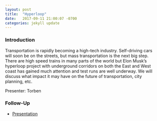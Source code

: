 ```yaml
---
layout: post
title:  "Hyperloop"
date:   2017-09-11 21:00:07 -0700
categories: jekyll update
---
```


### Introduction

Transportation is rapidly becoming a high-tech industry. Self-driving cars will soon be on the streets, but mass transportation is the next big step. There are high speed trains in many parts of the world but Elon Musk’s hyperloop project with underground corridors on both the East and West coast has gained much attention and test runs are well underway. We will discuss what impact it may have on the future of transportation, city planning, etc.

Presenter: Torben

### Follow-Up

* [Presentation](/assets/present/hyperloop.pdf) 
